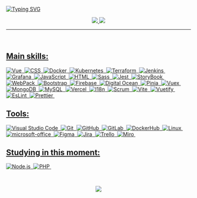 <!-- <img width=100% src="https://capsule-render.vercel.app/api?type=waving&color=008036&height=120&section=header"/> -->

[![Typing SVG](https://readme-typing-svg.herokuapp.com?font=Inter&size=50&pause=1000&color=FEFEFE&center=true&vCenter=true&width=1000&height=90&lines=%F0%9F%91%8B+Hello%2C+I'm+Luiz+Vicente;I'm+a+Front-End+Developer+%F0%9F%92%BB;%F0%9F%A7%90+I'm+a+Systems+Analyst+at+PUC-PR)](https://git.io/typing-svg)

<!-- <div align="center">  
  <img width="49%" height="195px" src="https://github-readme-stats.vercel.app/api?username=Luiz-Vicente&show_icons=true&count_private=true&hide_border=true&title_color=008036&icon_color=008036&text_color=c9d1d9&bg_color=0d1117" alt="Luiz Vicente GitHub stats" /> 
  <img width="49%" height="165px" src="https://github-readme-stats.vercel.app/api/top-langs/?username=Luiz-Vicente&layout=compact&hide_border=true&title_color=008036&text_color=FEFEFE&bg_color=0d1117" />
</div> -->

<!-- ![Contribution](https://activity-graph.herokuapp.com/graph?username=Luiz-Vicente&hide_border=true&area=true&color=FEFEFE&bg_color=0D1117&line=008036&area_color=14ae5c) -->

<div align="center">  
<a href="https://www.instagram.com/eu_sou_o_luiz/" target="_blank"><img src="https://img.shields.io/badge/-Instagram-EC2E2C?style=for-the-badge&logo=instagram&logoColor=white"</a>
<a href="https://www.linkedin.com/in/dev-vicente/" target="_blank"><img src="https://img.shields.io/badge/-LinkedIn-0961B8?style=for-the-badge&logo=linkedin&logoColor=white"</a>
</div>

---
<br/>
  
## Main skills:
![Vue](https://img.shields.io/badge/-Vue-0D1117?style=for-the-badge&logo=vue.js&labelColor=0D1117)&nbsp;
![CSS](https://img.shields.io/badge/-CSS-0D1117?style=for-the-badge&logo=CSS3&logoColor=1572B6&labelColor=0D1117)&nbsp;
![Docker](https://img.shields.io/badge/-Docker-0D1117?style=for-the-badge&logo=docker&labelColor=0D1117&textColor=0D1117)&nbsp;
![Kubernetes](https://img.shields.io/badge/-Kubernetes-0D1117?style=for-the-badge&logo=kubernetes&labelColor=0D1117&textColor=0D1117)&nbsp;
![Terraform](https://img.shields.io/badge/-Terraform-0D1117?style=for-the-badge&logo=terraform&labelColor=0D1117&textColor=0D1117)&nbsp;
![Jenkins](https://img.shields.io/badge/-Jenkins-0D1117?style=for-the-badge&logo=jenkins&labelColor=0D1117&textColor=0D1117)&nbsp;
![Grafana](https://img.shields.io/badge/-Grafana-0D1117?style=for-the-badge&logo=grafana&labelColor=0D1117&textColor=0D1117)&nbsp;
![JavaScript](https://img.shields.io/badge/-JavaScript-0D1117?style=for-the-badge&logo=javascript&labelColor=0D1117&textColor=0D1117)&nbsp;
![HTML](https://img.shields.io/badge/-HTML-0D1117?style=for-the-badge&logo=html5&labelColor=0D1117)&nbsp;
![Sass](https://img.shields.io/badge/-Sass-0D1117?style=for-the-badge&logo=sass&labelColor=0D1117)&nbsp;
![Jest](https://img.shields.io/badge/-Jest-0D1117?style=for-the-badge&logo=jest&labelColor=0D1117)&nbsp;
![StoryBook](https://img.shields.io/badge/-StoryBook-0D1117?style=for-the-badge&logo=storybook&labelColor=0D1117)&nbsp;
![WebPack](https://img.shields.io/badge/-WebPack-0D1117?style=for-the-badge&logo=webpack&labelColor=0D1117)&nbsp;
![Bootstrap](https://img.shields.io/badge/-Bootstrap-0D1117?style=for-the-badge&logo=bootstrap&labelColor=0D1117)&nbsp;
![Firebase](https://img.shields.io/badge/-Firebase-0D1117?style=for-the-badge&logo=firebase&labelColor=0D1117)&nbsp;
![Digital Ocean](https://img.shields.io/badge/-Digital%20Ocean-0D1117?style=for-the-badge&logo=digital-ocean&labelColor=0D1117)&nbsp;
![Pinia](https://img.shields.io/badge/-Pinia-0D1117?style=for-the-badge&logo=pinia&labelColor=0D1117)&nbsp;
![Vuex](https://img.shields.io/badge/-Vuex-0D1117?style=for-the-badge&logo=vuex&labelColor=0D1117)&nbsp;
![MongoDB](https://img.shields.io/badge/-MongoDB-0D1117?style=for-the-badge&logo=mongodb&labelColor=0D1117)&nbsp;
![MySQL](https://img.shields.io/badge/-MySQL-0D1117?style=for-the-badge&logo=mysql&labelColor=0D1117)&nbsp;
![Vercel](https://img.shields.io/badge/-Vercel-0D1117?style=for-the-badge&logo=vercel&labelColor=0D1117)&nbsp;
![I18n](https://img.shields.io/badge/-I18n-0D1117?style=for-the-badge&logo=i18next&labelColor=0D1117)&nbsp;
![Scrum](https://img.shields.io/badge/-Scrum-0D1117?style=for-the-badge&logo=scrum&labelColor=0D1117)&nbsp;
![Vite](https://img.shields.io/badge/-Vite-0D1117?style=for-the-badge&logo=vite&labelColor=0D1117)&nbsp;
![Vuetify](https://img.shields.io/badge/-Vuetify-0D1117?style=for-the-badge&logo=vuetify&labelColor=0D1117)&nbsp;
![EsLint](https://img.shields.io/badge/-EsLint-0D1117?style=for-the-badge&logo=eslint&labelColor=0D1117)&nbsp;
![Prettier](https://img.shields.io/badge/-Prettier-0D1117?style=for-the-badge&logo=prettier&labelColor=0D1117)&nbsp;

## Tools:
![Visual Studio Code](https://img.shields.io/badge/-Visual%20Studio%20Code-0D1117?style=for-the-badge&logo=visual-studio-code&logoColor=007ACC&labelColor=0D1117)&nbsp;
![Git](https://img.shields.io/badge/-Git-0D1117?style=for-the-badge&logo=git&labelColor=0D1117)&nbsp;
![GitHub](https://img.shields.io/badge/-GitHub-0D1117?style=for-the-badge&logo=github&labelColor=0D1117)&nbsp;
![GitLab](https://img.shields.io/badge/-GitLab-0D1117?style=for-the-badge&logo=gitlab&labelColor=0D1117)&nbsp;
![DockerHub](https://img.shields.io/badge/-DockerHub-0D1117?style=for-the-badge&logo=dockerhub&labelColor=0D1117)&nbsp;
![Linux](https://img.shields.io/badge/-Linux-0D1117?style=for-the-badge&logo=linux&labelColor=0D1117)&nbsp;
![microsoft-office](https://img.shields.io/badge/-microsoft_office-0D1117?style=for-the-badge&logo=microsoft-office&labelColor=0D1117)&nbsp;
![Figma](https://img.shields.io/badge/figma-0D1117?style=for-the-badge&logo=figma&labelColor=0D1117)&nbsp;
![Jira](https://img.shields.io/badge/jira-0D1117?style=for-the-badge&logo=jira&labelColor=0D1117)&nbsp;
![Trello](https://img.shields.io/badge/trello-0D1117?style=for-the-badge&logo=trello&labelColor=0D1117)&nbsp;
![Miro](https://img.shields.io/badge/Miro-0D1117?style=for-the-badge&logo=miro&labelColor=0D1117)&nbsp;
  
## Studying in this moment:
![Node.js](https://img.shields.io/badge/-Node-0D1117?style=for-the-badge&logo=node.js&labelColor=0D1117&textColor=0D1117)&nbsp;
![PHP](https://img.shields.io/badge/-PHP-0D1117?style=for-the-badge&logo=php&labelColor=0D1117&textColor=0D1117)&nbsp;
  
<br/>

<div align="center">
  
![](https://github-readme-streak-stats.herokuapp.com/?user=Luiz-Vicente&theme=gotham&hide_border=false)<br/>
<!-- ![](https://github-readme-stats.vercel.app/api/top-langs/?username=Luiz-Vicente&theme=gotham&hide_border=false&include_all_commits=false&count_private=true&layout=compact) -->

</div>

<!-- <img width=100% src="https://capsule-render.vercel.app/api?type=waving&color=008036&height=120&section=footer"/> -->

